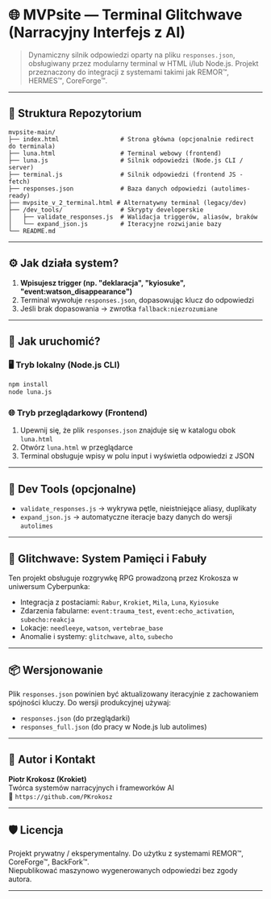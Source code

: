 # 🌐 MVPsite — Terminal Glitchwave (Narracyjny Interfejs z AI)

> Dynamiczny silnik odpowiedzi oparty na pliku `responses.json`, obsługiwany przez modularny terminal w HTML i/lub Node.js. Projekt przeznaczony do integracji z systemami takimi jak REMOR™, HERMES™, CoreForge™.

---

## 🧩 Struktura Repozytorium

```
mvpsite-main/
├── index.html                 # Strona główna (opcjonalnie redirect do terminala)
├── luna.html                  # Terminal webowy (frontend)
├── luna.js                    # Silnik odpowiedzi (Node.js CLI / server)
├── terminal.js                # Silnik odpowiedzi (frontend JS - fetch)
├── responses.json             # Baza danych odpowiedzi (autolimes-ready)
├── mvpsite_v_2_terminal.html # Alternatywny terminal (legacy/dev)
├── /dev_tools/                # Skrypty developerskie
│   ├── validate_responses.js  # Walidacja triggerów, aliasów, braków
│   └── expand_json.js         # Iteracyjne rozwijanie bazy
└── README.md
```

---

## ⚙️ Jak działa system?

1. **Wpisujesz trigger (np. "deklaracja", "kyiosuke", "event:watson_disappearance")**
2. Terminal wywołuje `responses.json`, dopasowując klucz do odpowiedzi
3. Jeśli brak dopasowania → zwrotka `fallback:niezrozumiane`

---

## 🚀 Jak uruchomić?

### 🖥️ Tryb lokalny (Node.js CLI)

```bash
npm install
node luna.js
```

### 🌐 Tryb przeglądarkowy (Frontend)

1. Upewnij się, że plik `responses.json` znajduje się w katalogu obok `luna.html`
2. Otwórz `luna.html` w przeglądarce
3. Terminal obsługuje wpisy w polu input i wyświetla odpowiedzi z JSON

---

## 🔧 Dev Tools (opcjonalne)

- `validate_responses.js` → wykrywa pętle, nieistniejące aliasy, duplikaty
- `expand_json.js` → automatyczne iteracje bazy danych do wersji `autolimes`

---

## 🧠 Glitchwave: System Pamięci i Fabuły

Ten projekt obsługuje rozgrywkę RPG prowadzoną przez Krokosza w uniwersum Cyberpunka:
- Integracja z postaciami: `Rabur`, `Krokiet`, `Mila`, `Luna`, `Kyiosuke`
- Zdarzenia fabularne: `event:trauma_test`, `event:echo_activation`, `subecho:reakcja`
- Lokacje: `needleeye`, `watson`, `vertebrae_base`
- Anomalie i systemy: `glitchwave`, `alto`, `subecho`

---

## 📦 Wersjonowanie

Plik `responses.json` powinien być aktualizowany iteracyjnie z zachowaniem spójności kluczy. Do wersji produkcyjnej używaj:
- `responses.json` (do przeglądarki)
- `responses_full.json` (do pracy w Node.js lub autolimes)

---

## 👤 Autor i Kontakt

**Piotr Krokosz (Krokiet)**  
Twórca systemów narracyjnych i frameworków AI  
📍 `https://github.com/PKrokosz`

---

## 🛡️ Licencja

Projekt prywatny / eksperymentalny. Do użytku z systemami REMOR™, CoreForge™, BackFork™.  
Niepublikować maszynowo wygenerowanych odpowiedzi bez zgody autora.

--- 
